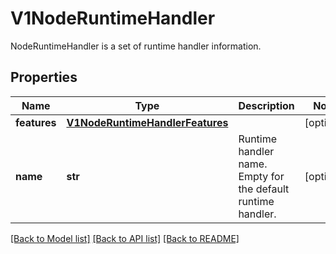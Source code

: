 # V1NodeRuntimeHandler

NodeRuntimeHandler is a set of runtime handler information.
## Properties
Name | Type | Description | Notes
------------ | ------------- | ------------- | -------------
**features** | [**V1NodeRuntimeHandlerFeatures**](V1NodeRuntimeHandlerFeatures.md) |  | [optional] 
**name** | **str** | Runtime handler name. Empty for the default runtime handler. | [optional] 

[[Back to Model list]](../README.md#documentation-for-models) [[Back to API list]](../README.md#documentation-for-api-endpoints) [[Back to README]](../README.md)


